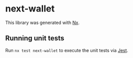 # next-wallet

This library was generated with [Nx](https://nx.dev).

## Running unit tests

Run `nx test next-wallet` to execute the unit tests via [Jest](https://jestjs.io).

